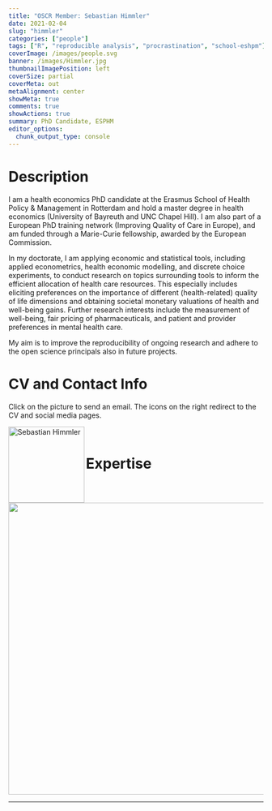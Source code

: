 ```yaml
---
title: "OSCR Member: Sebastian Himmler"
date: 2021-02-04
slug: "himmler"
categories: ["people"]
tags: ["R", "reproducible analysis", "procrastination", "school-eshpm"] # top 3 categories + unique + school
coverImage: /images/people.svg
banner: /images/Himmler.jpg
thumbnailImagePosition: left
coverSize: partial
coverMeta: out
metaAlignment: center
showMeta: true
comments: true
showActions: true
summary: PhD Candidate, ESPHM
editor_options: 
  chunk_output_type: console
---
```




# Description

I am a health economics PhD candidate at the Erasmus School of Health Policy & Management in Rotterdam and hold a master degree in health economics (University of Bayreuth and UNC Chapel Hill). I am also part of a European PhD training network (Improving Quality of Care in Europe), and am funded through a Marie-Curie fellowship, awarded by the European Commission.

In my doctorate, I am applying economic and statistical tools, including applied econometrics, health economic modelling, and discrete choice experiments, to conduct research on topics surrounding tools to inform the efficient allocation of health care resources. This especially includes eliciting preferences on the importance of different (health-related) quality of life dimensions and obtaining societal monetary valuations of health and well-being gains. Further research interests include the measurement of well-being, fair pricing of pharmaceuticals, and patient and provider preferences in mental health care.

My aim is to improve the reproducibility of ongoing research and adhere to the open science principals also in future projects.

# CV and Contact Info

Click on the picture to send an email. The icons on the right redirect to the CV and social media pages.

<!-- EMAIL -->
<p>
  <a href="mailto:himmler@eshpm.eur.nl">
  <img border="0" alt="Sebastian Himmler" src="/images/Himmler.jpg" width="150" height="150" align="left">
  </a>
</p>

<!-- CV -->
<p align="center">
  <a href="https://www.sebastianhimmler.com/media/resume.pdf" class="fa fa-file fa-2x" style="color:#00B969;">
  </a>
</p>

<!-- TWITTER -->
<p align="center">
  <a href="https://twitter.com/Sebastian_Him" class="fa fa-twitter fa-2x">
  </a>
</p>

<!-- PERSONAL WEBSITE -->
<p align="center">
  <a href="https://www.sebastianhimmler.com/" class="fa fa-link fa-2x" style="color:#000000;">
  </a>
</p>

<BR>

# Expertise

<img src="{{< blogdown/postref >}}index_files/figure-html/radarPlot-1.png" width="576" />

***


